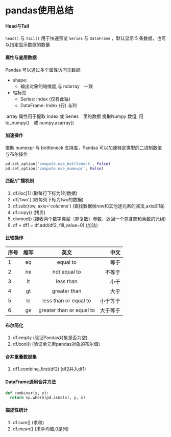 # pandas使用总结

#### Head与Tail
`head()` 与 `tail()` 用于快速预览 `Series` 与 `DataFrame` ，默认显示 5 条数据，也可以指定显示数据的数量

#### 属性与底层数据
Pandas 可以通过多个属性访问元数据:
* shape:
    * 输出对象的轴维度,与 ndarray　一致
* 轴标签
    * Series: Index (仅有此轴)
    * DataFrame: Index (行) 与列

.array 属性用于提取 Index 或 Series　里的数据
提取Numpy 数组, 用 to_numpy()　或 numpy.asarray()

#### 加速操作
借助 numexpr 与 bottleneck 支持库，Pandas 可以加速特定类型的二进制数值与布尔操作
```python
pd.set_option('compute.use_bottleneck', False)
pd.set_option('compute.use_numexpr', False)
```

#### 匹配/广播机制
1. df.iloc[1] (取每行下标为1的数据)
1. df['two'] (取每列下标为two的数据)
1. df.sub(row, axis='columns') (查找数据帧row和其他逐元素的减法,axis即轴)
1. df.copy() (拷贝)
1. divmod() (接收两个数字类型（非复数）参数，返回一个包含商和余数的元组)
1. df + df1 = df.add(df2, fill_value=0) (加法)

#### 比较操作
序号|缩写|英文|中文
--|:--:|:--:|--:
1|eq|equal to|等于
2|ne|not equal to|不等于
3|lt|less than|小于
4|gt|greater than|大于
5|le|less than or equal to|小于等于
6|ge|greater than or equal to|大于等于

#### 布尔简化
1. df.empty (验证Pandas对象是否为空)
1. df.bool() (验证单元素pandas对象的布尔值)

#### 合并重叠数据集
1. df1.combine_first(df2) (df2并入df1)

#### DataFrame通用合并方法
```python
def combiner(x, y):
  return np.where(pd.isna(x), y, x)
```

#### 描述性统计
1. df.sum() (求和)
1. df.mean() (求平均值,0是列)